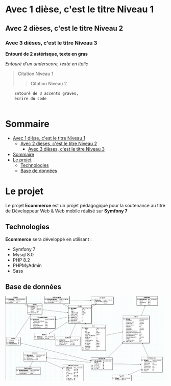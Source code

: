 # Avec 1 dièse, c'est le titre Niveau 1

## Avec 2 dièses, c'est le titre Niveau 2

### Avec 3 dièses, c'est le titre Niveau 3

**Entouré de 2 astérisque, texte en gras**

_Entouré d'un underscore, texte en italic_

> Citation Niveau 1
>> Citation Niveau 2


```
    Entouré de 3 accents graves,
    écrire du code


```


# Sommaire
- [Avec 1 dièse, c'est le titre Niveau 1](#avec-1-dièse-cest-le-titre-niveau-1)
  - [Avec 2 dièses, c'est le titre Niveau 2](#avec-2-dièses-cest-le-titre-niveau-2)
    - [Avec 3 dièses, c'est le titre Niveau 3](#avec-3-dièses-cest-le-titre-niveau-3)
- [Sommaire](#sommaire)
- [Le projet](#le-projet)
  - [Technologies](#technologies)
  - [Base de données](#base-de-données)



# Le projet

Le projet **Ecommerce** est un projet pédagogique pour la soutenance au titre de Développeur Web & Web mobile réalisé sur **Symfony 7** 

## Technologies

**Ecommerce** sera développé en utilisant :

- Symfony 7
- Mysql 8.0
- PHP 8.2
- PHPMyAdmin
- Sass


## Base de données

![MCV](assets/images/project/mcd.jpg)

[def]: #sommaire